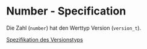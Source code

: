 # Number - Specification

Die Zahl (`number`) hat den Werttyp Version (`version_t`).

[Spezifikation des Versionstyps](types/version-spec.de.md)